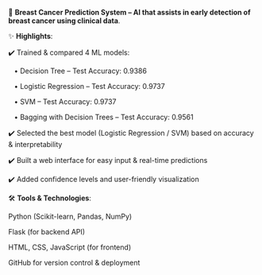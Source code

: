 🚀 **Breast Cancer Prediction System – AI that assists in early detection of breast cancer using clinical data**.

✨ **Highlights**:

✔️ Trained & compared 4 ML models:

   • Decision Tree – Test Accuracy: 0.9386
   
   • Logistic Regression – Test Accuracy: 0.9737

  
   • SVM – Test Accuracy: 0.9737
   
   • Bagging with Decision Trees – Test Accuracy: 0.9561
   
✔️ Selected the best model (Logistic Regression / SVM) based on accuracy & interpretability

✔️ Built a web interface for easy input & real-time predictions

✔️ Added confidence levels and user-friendly visualization

🛠️ **Tools & Technologies**:

Python (Scikit-learn, Pandas, NumPy)

Flask (for backend API)

HTML, CSS, JavaScript (for frontend)

GitHub for version control & deployment
